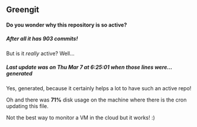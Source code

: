 ## Greengit

#### Do you wonder why this repository is so active?

##### After all it has 903 commits!

But is it *really* active? Well...

##### Last update was on Thu Mar 7 at 6:25:01 when those lines were... generated

Yes, generated, because it certainly helps a lot to have such an active repo!

Oh and there was **71%** disk usage on the machine
where there is the cron updating this file.

Not the best way to monitor a VM in the cloud but it works! :)
